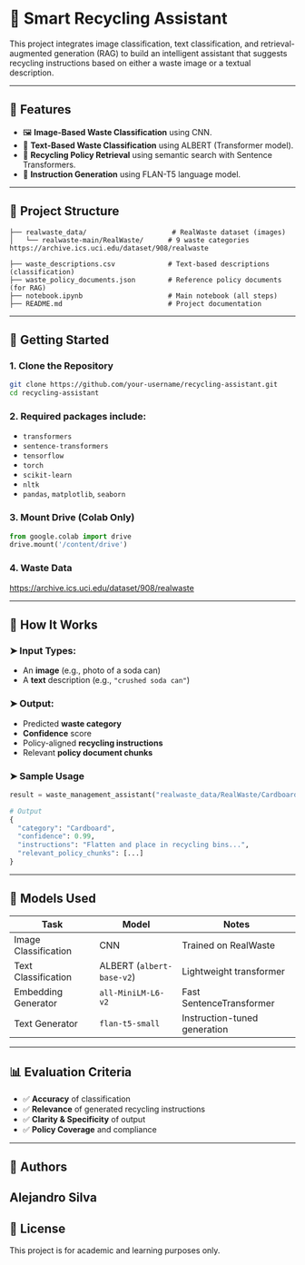 # 🧠 Smart Recycling Assistant

This project integrates image classification, text classification, and retrieval-augmented generation (RAG) to build an intelligent assistant 
that suggests recycling instructions based on either a waste image or a textual description.

---

## 📌 Features

* 🖼️ **Image-Based Waste Classification** using CNN.
* 📝 **Text-Based Waste Classification** using ALBERT (Transformer model).
* 🔎 **Recycling Policy Retrieval** using semantic search with Sentence Transformers.
* 🧾 **Instruction Generation** using FLAN-T5 language model.

---

## 📁 Project Structure

```
├── realwaste_data/                     # RealWaste dataset (images) 
│   └── realwaste-main/RealWaste/      # 9 waste categories
https://archive.ics.uci.edu/dataset/908/realwaste

├── waste_descriptions.csv             # Text-based descriptions (classification)
├── waste_policy_documents.json        # Reference policy documents (for RAG)
├── notebook.ipynb                     # Main notebook (all steps)
├── README.md                          # Project documentation
```

---

## 🚀 Getting Started

### 1. Clone the Repository

```bash
git clone https://github.com/your-username/recycling-assistant.git
cd recycling-assistant
```

### 2. Required packages include:

* `transformers`
* `sentence-transformers`
* `tensorflow`
* `torch`
* `scikit-learn`
* `nltk`
* `pandas`, `matplotlib`, `seaborn`

### 3. Mount Drive (Colab Only)

```python
from google.colab import drive
drive.mount('/content/drive')
```

### 4. Waste Data
https://archive.ics.uci.edu/dataset/908/realwaste

---

## 🔄 How It Works

### ➤ Input Types:

* An **image** (e.g., photo of a soda can)
* A **text** description (e.g., `"crushed soda can"`)

### ➤ Output:

* Predicted **waste category**
* **Confidence** score
* Policy-aligned **recycling instructions**
* Relevant **policy document chunks**

### ➤ Sample Usage

```python
result = waste_management_assistant("realwaste_data/RealWaste/Cardboard/Cardboard_205.jpg", input_type="image")

# Output
{
  "category": "Cardboard",
  "confidence": 0.99,
  "instructions": "Flatten and place in recycling bins...",
  "relevant_policy_chunks": [...]
}
```

---

## 🧪 Models Used

| Task                 | Model                     | Notes                        |
| -------------------- | ------------------------- | ---------------------------- |
| Image Classification | CNN                       | Trained on RealWaste         |
| Text Classification  | ALBERT (`albert-base-v2`) | Lightweight transformer      |
| Embedding Generator  | `all-MiniLM-L6-v2`        | Fast SentenceTransformer     |
| Text Generator       | `flan-t5-small`           | Instruction-tuned generation |

---

## 📊 Evaluation Criteria

* ✅ **Accuracy** of classification
* ✅ **Relevance** of generated recycling instructions
* ✅ **Clarity & Specificity** of output
* ✅ **Policy Coverage** and compliance

---

## 🧠 Authors

Alejandro Silva
---

## 📜 License

This project is for academic and learning purposes only.
